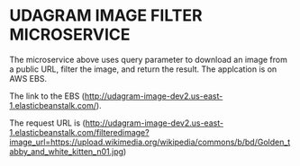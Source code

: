 # UDAGRAM IMAGE FILTER MICROSERVICE

The microservice above uses query parameter to download an image from a public URL, filter the image, and return the result. The applcation is on AWS EBS. 

The link to the EBS (http://udagram-image-dev2.us-east-1.elasticbeanstalk.com/).

The request URL is (http://udagram-image-dev2.us-east-1.elasticbeanstalk.com/filteredimage?image_url=https://upload.wikimedia.org/wikipedia/commons/b/bd/Golden_tabby_and_white_kitten_n01.jpg)

